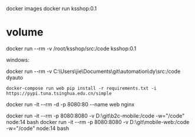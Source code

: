 docker images
docker run ksshop:0.1

# volume

docker run --rm -v /root/ksshop/src:/code ksshop:0.1

windows:

docker run --rm -v C:\Users\jie\Documents\git\automation\dy\src:/code dyauto

```
docker-compose run web pip install -r requirements.txt -i https://pypi.tuna.tsinghua.edu.cn/simple
```

docker run -it --rm -d -p 8080:80 --name web nginx

docker run -it --rm -p 8080:8080 -v D:\git\b2c-mobile:/code -w="/code" node:14 bash
docker run -it --rm -p 8080:8080 -v D:\git\mobile-web:/code -w="/code" node:14 bash